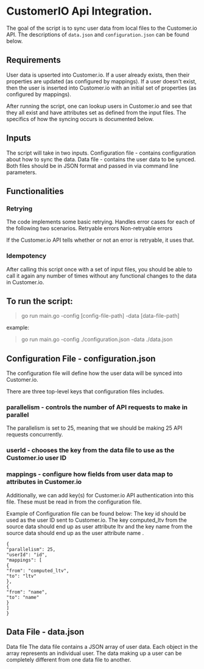 # CustomerIO Api Integration.
The goal of the
script is to sync user data from local files to the Customer.io API.
The descriptions of `data.json` and `configuration.json` can be found below.

## Requirements
User data is upserted into Customer.io.
If a user already exists, then their properties are updated (as configured
by mappings).
If a user doesn't exist, then the user is inserted into Customer.io with an initial set of
properties (as configured by mappings).

After running the script, one can lookup users in Customer.io and
see that they all exist and have attributes set as defined from the input files. The
specifics of how the syncing occurs is documented below.

## Inputs
The script will take in two inputs.
Configuration file - contains configuration about how to sync the data.
Data file - contains the user data to be synced.
Both files should be in JSON format and passed in via command line parameters.

## Functionalities
### Retrying
The code implements some basic retrying. Handles error cases for
each of the following two scenarios.
Retryable errors
Non-retryable errors

If the Customer.io API tells whether or not an error is retryable, it uses that.

### Idempotency
After calling this script once with a set of input files, you should be able to call it
again any number of times without any functional changes to the data in
Customer.io.

## To run the script:
 > go run main.go -config [config-file-path] -data [data-file-path]
 
example:
 > go run main.go -config ./configuration.json -data ./data.json


## Configuration File - configuration.json
The configuration file will define how the user data will be synced into
Customer.io. 

There are three top-level keys that configuration files includes.
### parallelism - controls the number of API requests to make in parallel
The parallelism is set to 25, meaning that
we should be making 25 API requests concurrently.
### userId - chooses the key from the data file to use as the Customer.io user ID
### mappings - configure how fields from user data map to attributes in Customer.io

Additionally, we can add key(s) for Customer.io API authentication into this file.
These must be read in from the configuration file.

Example of Configuration file can be found below:
The key id should be used as the user ID sent to Customer.io. The key
computed_ltv from the source data should end up as user attribute ltv and the key
name from the source data should end up as the user attribute name .

```
{
"parallelism": 25,
"userId": "id",
"mappings": [
{
"from": "computed_ltv",
"to": "ltv"
},
{
"from": "name",
"to": "name"
}
]
}
```

## Data File - data.json
Data file
The data file contains a JSON array of user data. Each object in the array
represents an individual user. The data making up a user can be completely
different from one data file to another.